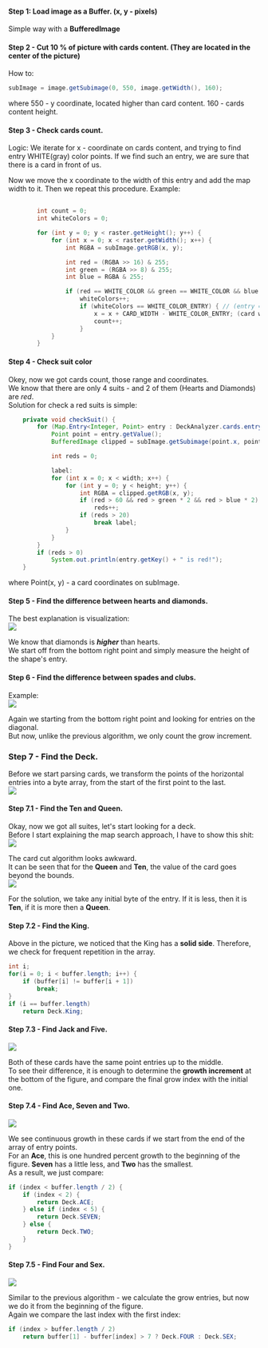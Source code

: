 #### Step 1: Load image as a Buffer. (x, y - pixels)
Simple way with a **BufferedImage**
#### Step 2 - Cut 10 % of picture with cards content. (They are located in the center of the picture)
How to: 
```java
subImage = image.getSubimage(0, 550, image.getWidth(), 160);
```
where 550 - y coordinate, located higher than card content. 160 - cards content height.
#### Step 3 - Check cards count. 
Logic: We iterate for x - coordinate on cards content, and trying to find entry 
WHITE(gray) color points. If we find such an entry, we are sure that there is a card in front of us.

Now we move the x coordinate to the width of this entry and add the map width to it. Then we repeat this procedure.
Example:
```java
    
        int count = 0;
        int whiteColors = 0;

        for (int y = 0; y < raster.getHeight(); y++) {
            for (int x = 0; x < raster.getWidth(); x++) {
                int RGBA = subImage.getRGB(x, y);

                int red = (RGBA >> 16) & 255;
                int green = (RGBA >> 8) & 255;
                int blue = RGBA & 255;

                if (red == WHITE_COLOR && green == WHITE_COLOR && blue == WHITE_COLOR
                    whiteColors++;
                    if (whiteColors == WHITE_COLOR_ENTRY) { // (entry = 30)
                        x = x + CARD_WIDTH - WHITE_COLOR_ENTRY; (card width = 64)
                        count++;
                    }
            }
        }
```

#### Step 4 - Check suit color
Okey, now we got cards count, those range and coordinates. <br>
We know that there are only 4 suits - and 2 of them (Hearts and Diamonds) are *red*. <br>
Solution for check a red suits is simple:
```java
    private void checkSuit() {
        for (Map.Entry<Integer, Point> entry : DeckAnalyzer.cards.entrySet()) {
            Point point = entry.getValue();
            BufferedImage clipped = subImage.getSubimage(point.x, point.y, CARD_WIDTH, CARD_HEIGHT);

            int reds = 0;

            label:
            for (int x = 0; x < width; x++) {
                for (int y = 0; y < height; y++) {
                    int RGBA = clipped.getRGB(x, y);
                    if (red > 60 && red > green * 2 && red > blue * 2)
                        reds++;
                    if (reds > 20)
                        break label;
                }
            }
        }
        if (reds > 0) 
            System.out.println(entry.getKey() + " is red!");
    }
```
where Point(x, y) - a card coordinates on subImage.

#### Step 5 - Find the difference between hearts and diamonds.

The best explanation is visualization:<br>
![](res/hearts_or_diamonds.png)

We know that diamonds is ***higher*** than hearts.<br>
We start off from the bottom right point and simply measure the height of the shape's entry.

#### Step 6 - Find the difference between spades and clubs.

Example:<br>
![](res/spades_or_clubs.png)

Again we starting from the bottom right point and looking for entries on the diagonal.<br>
But now, unlike the previous algorithm, we only count the grow increment.

### Step 7 - Find the Deck.
Before we start parsing cards, we transform the points of the horizontal entries into a byte array, from the start of the first point to the last.<br>
![](res/entries.png)

#### Step 7.1 - Find the Ten and Queen.

Okay, now we got all suites, let's start looking for a deck. <br>
Before I start explaining the map search approach, I have to show this shit: <br>
![](res/cards_clipped.png)

The card cut algorithm  looks awkward.<br>
It can be seen that for the __Queen__ and __Ten__, the value of the card goes beyond the bounds.<br>
![](res/ten_or_queen.png)

For the solution, we take any initial byte of the entry. If it is less, then it is __Ten__, if it is more then a __Queen__.

#### Step 7.2 - Find the King.

Above in the picture, we noticed that the King has a __solid side__. Therefore, we check for frequent repetition in the array.
```java
int i;
for(i = 0; i < buffer.length; i++) {
    if (buffer[i] != buffer[i + 1])
        break;
}
if (i == buffer.length)
    return Deck.King;
```

#### Step 7.3 - Find Jack and Five.

![](res/jack_or_5.png)

Both of these cards have the same point entries up to the middle. <br>
To see their difference, it is enough to determine the __growth increment__ at the bottom of the figure,
and compare the final grow index with the initial one.

#### Step 7.4 - Find Ace, Seven and Two.

![](res/ace_seven_two.png)

We see continuous growth in these cards if we start from the end of the array of entry points.<br> 
For an __Ace__, this is one hundred percent growth to the beginning of the figure. 
__Seven__ has a little less, and __Two__ has the smallest.<br> As a result, we just compare:

```java
if (index < buffer.length / 2) {
    if (index < 2) {
        return Deck.ACE;
    } else if (index < 5) {
        return Deck.SEVEN;
    } else {
        return Deck.TWO;
    }
}
```

#### Step 7.5 - Find Four and Sex.

![](res/sex_or_four.png)

Similar to the previous algorithm - we calculate the grow entries, but now we do it from the beginning of the figure.<br>
Again we compare the last index with the first index:
```java
if (index > buffer.length / 2)
    return buffer[1] - buffer[index] > 7 ? Deck.FOUR : Deck.SEX;
```
